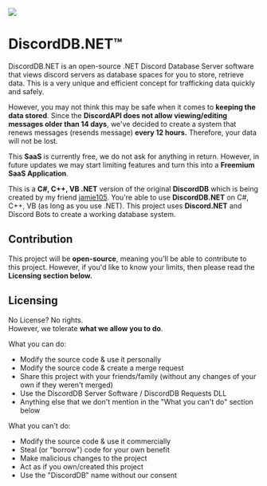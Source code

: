 ![](https://media.discordapp.net/attachments/920270362334355506/1047979368196092004/DiscordDB.png?size=10) 
# DiscordDB.NET™
DiscordDB.NET is an open-source .NET Discord Database Server software that views discord servers as database spaces for you to store, retrieve data. This is a very unique and efficient concept for trafficking data quickly and safely.

However, you may not think this may be safe when it comes to **keeping the data stored**. Since the **DiscordAPI does not allow viewing/editing messages older than 14 days**, we've decided to create a system that renews messages (resends message) **every 12 hours.** Therefore, your data will not be lost.

This **SaaS** is currently free, we do not ask for anything in return. However, in future updates we may start limiting features and turn this into a **Freemium SaaS Application**.

This is a **C#, C++, VB .NET** version of the original **DiscordDB** which is being created by my friend [jamie105](https://github.com/jamie105). You're able to use **DiscordDB.NET** on C#, C++, VB (as long as you use .NET). This project uses **Discord.NET** and Discord Bots to create a working database system.

## Contribution

This project will be **open-source**, meaning you'll be able to contribute to this project. However, if you'd like to know your limits, then please read the **Licensing section below.**

## Licensing

No License? No rights.\
However, we tolerate **what we allow you to do**.

What you can do:
- Modify the source code & use it personally
- Modify the source code & create a merge request
- Share this project with your friends/family (without any changes of your own if they weren't merged)
- Use the DiscordDB Server Software / DiscordDB Requests DLL
- Anything else that we don't mention in the "What you can't do" section below

What you can't do:
- Modify the source code & use it commercially
- Steal (or "borrow") code for your own benefit
- Make malicious changes to the project
- Act as if you own/created this project
- Use the "DiscordDB" name without our consent
